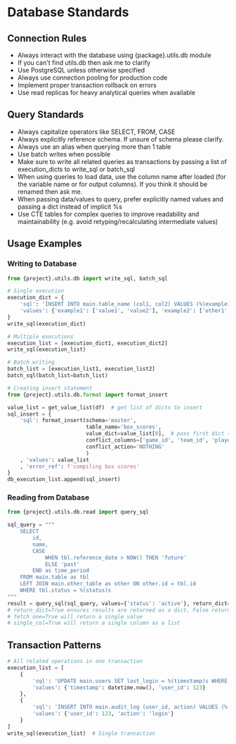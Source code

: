 # Database Standards

## Connection Rules
- Always interact with the database using {package}.utils.db module
- If you can't find utils.db then ask me to clarify
- Use PostgreSQL unless otherwise specified
- Always use connection pooling for production code
- Implement proper transaction rollback on errors
- Use read replicas for heavy analytical queries when available

## Query Standards
- Always capitalize operators like SELECT, FROM, CASE
- Always explicitly reference schema. If unsure of schema please clarify.
- Always use an alias when querying more than 1 table
- Use batch writes when possible
- Make sure to write all related queries as transactions by passing a list of execution_dicts to write_sql or batch_sql
- When using queries to load data, use the column name after loaded (for the variable name or for output columns). If you think it should be renamed then ask me.
- When passing data/values to query, prefer explicitly named values and passing a dict instead of implicit %s
- Use CTE tables for complex queries to improve readability and maintainability (e.g. avoid retyping/recalculating intermediate values)

## Usage Examples

### Writing to Database
```python
from {project}.utils.db import write_sql, batch_sql

# Single execution
execution_dict = {
    'sql': 'INSERT INTO main.table_name (col1, col2) VALUES (%(example1)s, %(example2)s)',
    'values': {'example1': ['value1', 'value2'], 'example2': ['other1', 'other2']}
}
write_sql(execution_dict)

# Multiple executions
execution_list = [execution_dict1, execution_dict2]
write_sql(execution_list)

# Batch writing
batch_list = [execution_list1, execution_list2]
batch_sql(batch_list=batch_list)

# Creating insert statement
from {project}.utils.db.format import format_insert

value_list = get_value_list(df)  # get list of dicts to insert
sql_insert = {
    'sql': format_insert(schema='master',
                         table_name='box_scores',
                         value_dict=value_list[0],  # pass first dict to extract column names
                         conflict_columns=['game_id', 'team_id', 'player_id'],
                         conflict_action='NOTHING'
                         )
    , 'values': value_list
    , 'error_ref': f'compiling box scores'
}
db_execution_list.append(sql_insert)
```

### Reading from Database
```python
from {project}.utils.db.read import query_sql

sql_query = """
    SELECT
        id,
        name,
        CASE
            WHEN tbl.reference_date > NOW() THEN 'future'
            ELSE 'past'
        END as time_period
    FROM main.table as tbl
    LEFT JOIN main.other_table as other ON other.id = tbl.id
    WHERE tbl.status = %(status)s
"""
result = query_sql(sql_query, values={'status': 'active'}, return_dict=True)
# return_dict=True ensures results are returned as a dict, False returns a list of tuples (orient controls the output format)
# fetch one=True will return a single value
# single_col=True will return a single column as a list

```

## Transaction Patterns
```python
# All related operations in one transaction
execution_list = [
    {
        'sql': 'UPDATE main.users SET last_login = %(timestamp)s WHERE id = %(user_id)s',
        'values': {'timestamp': datetime.now(), 'user_id': 123}
    },
    {
        'sql': 'INSERT INTO main.audit_log (user_id, action) VALUES (%(user_id)s, %(action)s)',
        'values': {'user_id': 123, 'action': 'login'}
    }
]
write_sql(execution_list)  # Single transaction
```